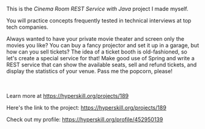 This is the *Cinema Room REST Service with Java* project I made myself.


<div><div class="alert alert-primary">You will practice concepts frequently tested in technical interviews at top tech companies.</div>
<p>Always wanted to have your private movie theater and screen only the movies you like? You can buy a fancy projector and set it up in a garage, but how can you sell tickets? The idea of a ticket booth is old-fashioned, so let's create a special service for that! Make good use of Spring and write a REST service that can show the available seats, sell and refund tickets, and display the statistics of your venue. Pass me the popcorn, please!</p></div><br/><br/>Learn more at <a href="https://hyperskill.org/projects/189?utm_source=ide&utm_medium=ide&utm_campaign=ide&utm_content=project-card">https://hyperskill.org/projects/189</a>

Here's the link to the project: https://hyperskill.org/projects/189

Check out my profile: https://hyperskill.org/profile/452950139